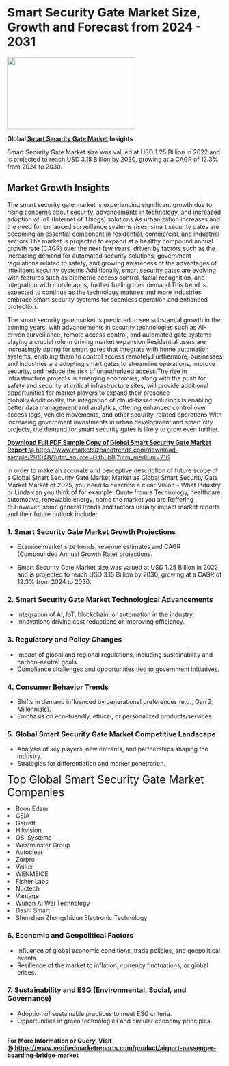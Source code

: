 <H1>Smart Security Gate Market Size, Growth and Forecast from 2024 - 2031</H1><img class="aligncenter size-medium wp-image-584254" src="https://thirdeyenews.in/wp-content/uploads/2024/09/Global-Market-Research-300x168.jpeg" alt="" width="300" height="168" /><p><strong>Global&nbsp;<a href="https://www.marketsizeandtrends.com/download-sample/291048/?utm_source=Github8j?utm_medium=216">Smart Security Gate Market</a> Insights</strong></p><p>Smart Security Gate Market size was valued at USD 1.25 Billion in 2022 and is projected to reach USD 3.15 Billion by 2030, growing at a CAGR of 12.3% from 2024 to 2030.</p><p><h2>Market Growth Insights</h2> <p>The smart security gate market is experiencing significant growth due to rising concerns about security, advancements in technology, and increased adoption of IoT (Internet of Things) solutions.As urbanization increases and the need for enhanced surveillance systems rises, smart security gates are becoming an essential component in residential, commercial, and industrial sectors.The market is projected to expand at a healthy compound annual growth rate (CAGR) over the next few years, driven by factors such as the increasing demand for automated security solutions, government regulations related to safety, and growing awareness of the advantages of intelligent security systems.Additionally, smart security gates are evolving with features such as biometric access control, facial recognition, and integration with mobile apps, further fueling their demand.This trend is expected to continue as the technology matures and more industries embrace smart security systems for seamless operation and enhanced protection.</p> <p><a href="download_link_here"></a></p> <p>The smart security gate market is predicted to see substantial growth in the coming years, with advancements in security technologies such as AI-driven surveillance, remote access control, and automated gate systems playing a crucial role in driving market expansion.Residential users are increasingly opting for smart gates that integrate with home automation systems, enabling them to control access remotely.Furthermore, businesses and industries are adopting smart gates to streamline operations, improve security, and reduce the risk of unauthorized access.The rise in infrastructure projects in emerging economies, along with the push for safety and security at critical infrastructure sites, will provide additional opportunities for market players to expand their presence globally.Additionally, the integration of cloud-based solutions is enabling better data management and analytics, offering enhanced control over access logs, vehicle movements, and other security-related operations.With increasing government investments in urban development and smart city projects, the demand for smart security gates is likely to grow even further.<p><a href="get_more_info_link_here"></p><p><span class=""><strong>Download Full PDF Sample Copy of Global Smart Security Gate Market Report</strong> @ <a href="https://www.marketsizeandtrends.com/download-sample/291048/?utm_source=Github8j?utm_medium=216" target="_blank">https://www.marketsizeandtrends.com/download-sample/291048/?utm_source=Github8j?utm_medium=216</a></span></p><p>In order to make an accurate and perceptive description of future scope of a Global&nbsp;Smart Security Gate Market Market as Global&nbsp;Smart Security Gate Market Market of 2025, you need to describe a clear Vision &ndash; What Industry or Linda can you think of for example: Quote from a Technology, healthcare, automotive, renewable energy, name the market you are Reffering to.However, some general trends and factors usually impact market reports and their future outlook include:</p><h3>1.&nbsp;<strong>Smart Security Gate Market Growth Projections</strong></h3><ul><li>Examine market size trends, revenue estimates and CAGR (Compounded Annual Growth Rate) projections.</li><li><p>Smart Security Gate Market size was valued at USD 1.25 Billion in 2022 and is projected to reach USD 3.15 Billion by 2030, growing at a CAGR of 12.3% from 2024 to 2030.</p></li></ul><h3>2.&nbsp;<strong>Smart Security Gate Market Technological Advancements</strong></h3><ul><li>Integration of AI, IoT, blockchain, or automation in the industry.</li><li>Innovations driving cost reductions or improving efficiency.</li></ul><h3>3.&nbsp;<strong>Regulatory and Policy Changes</strong></h3><ul><li>Impact of global and regional regulations, including sustainability and carbon-neutral goals.</li><li>Compliance challenges and opportunities tied to government initiatives.</li></ul><h3>4.&nbsp;<strong>Consumer Behavior Trends</strong></h3><ul><li>Shifts in demand influenced by generational preferences (e.g., Gen Z, Millennials).</li><li>Emphasis on eco-friendly, ethical, or personalized products/services.</li></ul><h3>5.&nbsp;<strong>Global Smart Security Gate Market Competitive Landscape</strong></h3><ul><li>Analysis of key players, new entrants, and partnerships shaping the industry.</li><li>Strategies for differentiation and market penetration.</li></ul><p data-pm-slice="1 1 []"><span style="color: inherit; font-family: inherit; font-size: 25px;">Top Global Smart Security Gate Market Companies</span></p><div class="" data-test-id=""><p><li>Boon Edam</li><li> CEIA</li><li> Garrett</li><li> Hikvision</li><li> OSI Systems</li><li> Westminster Group</li><li> Autoclear</li><li> Zorpro</li><li> Veilux</li><li> WENMEICE</li><li> Fisher Labs</li><li> Nuctech</li><li> Vantage</li><li> Wuhan Ai Wei Technology</li><li> Dashi Smart</li><li> Shenzhen Zhongshidun Electronic Technology</li></p></div><h3>6.&nbsp;<strong>Economic and Geopolitical Factors</strong></h3><ul><li>Influence of global economic conditions, trade policies, and geopolitical events.</li><li>Resilience of the market to inflation, currency fluctuations, or global crises.</li></ul><h3>7.&nbsp;<strong>Sustainability and ESG (Environmental, Social, and Governance)</strong></h3><ul><li>Adoption of sustainable practices to meet ESG criteria.</li><li>Opportunities in green technologies and circular economy principles.</li></ul><h2><strong style="font-size: 14px;">For More Information or Query, Visit @&nbsp;</strong><a style="background-color: #ffffff; font-size: 14px;" href="https://www.marketsizeandtrends.com/report/smart-security-gate-market/" target="_blank">https://www.verifiedmarketreports.com/product/airport-passenger-boarding-bridge-market</a></h2>